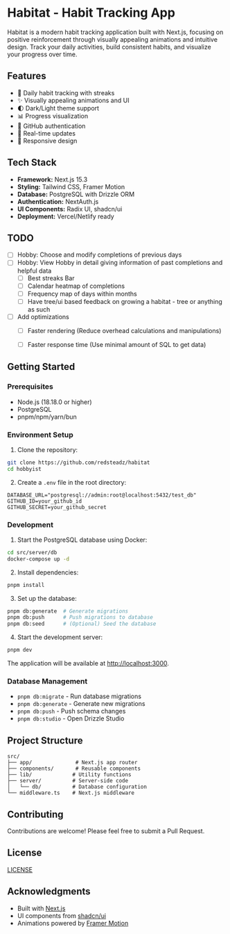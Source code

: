 # Habitat - Habit Tracking App

Habitat is a modern habit tracking application built with Next.js, focusing on positive reinforcement through visually appealing animations and intuitive design. Track your daily activities, build consistent habits, and visualize your progress over time.

## Features

- 🎯 Daily habit tracking with streaks
- ✨ Visually appealing animations and UI
- 🌓 Dark/Light theme support
- 📊 Progress visualization
- 🔐 GitHub authentication
- 🚀 Real-time updates
- 📱 Responsive design

## Tech Stack

- **Framework:** Next.js 15.3
- **Styling:** Tailwind CSS, Framer Motion
- **Database:** PostgreSQL with Drizzle ORM
- **Authentication:** NextAuth.js
- **UI Components:** Radix UI, shadcn/ui
- **Deployment:** Vercel/Netlify ready

## TODO
- [ ] Hobby: Choose and modify completions of previous days
- [ ] Hobby: View Hobby in detail giving information of past completions and helpful data 
    - [ ] Best streaks Bar 
    - [ ] Calendar heatmap of completions 
    - [ ] Frequency map of days within months 
    - [ ] Have tree/ui based feedback on growing a habitat - tree or anything as such 
- [ ] Add optimizations
    - [ ] Faster rendering (Reduce overhead calculations and manipulations)
    - [ ] Faster response time (Use minimal amount of SQL to get data)


## Getting Started

### Prerequisites

- Node.js (18.18.0 or higher)
- PostgreSQL
- pnpm/npm/yarn/bun

### Environment Setup

1. Clone the repository:

```bash
git clone https://github.com/redsteadz/habitat
cd hobbyist
```

2. Create a `.env` file in the root directory:

```env
DATABASE_URL="postgresql://admin:root@localhost:5432/test_db"
GITHUB_ID=your_github_id
GITHUB_SECRET=your_github_secret
```

### Development

1. Start the PostgreSQL database using Docker:

```bash
cd src/server/db
docker-compose up -d
```

2. Install dependencies:

```bash
pnpm install
```

3. Set up the database:

```bash
pnpm db:generate  # Generate migrations
pnpm db:push      # Push migrations to database
pnpm db:seed      # (Optional) Seed the database
```

4. Start the development server:

```bash
pnpm dev
```

The application will be available at [http://localhost:3000](http://localhost:3000).

### Database Management

- `pnpm db:migrate` - Run database migrations
- `pnpm db:generate` - Generate new migrations
- `pnpm db:push` - Push schema changes
- `pnpm db:studio` - Open Drizzle Studio

## Project Structure

```
src/
├── app/              # Next.js app router
├── components/       # Reusable components
├── lib/             # Utility functions
├── server/          # Server-side code
│   └── db/          # Database configuration
└── middleware.ts    # Next.js middleware
```

## Contributing

Contributions are welcome! Please feel free to submit a Pull Request.

## License

[LICENSE](LICENSE)

## Acknowledgments

- Built with [Next.js](https://nextjs.org/)
- UI components from [shadcn/ui](https://ui.shadcn.com/)
- Animations powered by [Framer Motion](https://www.framer.com/motion/)
